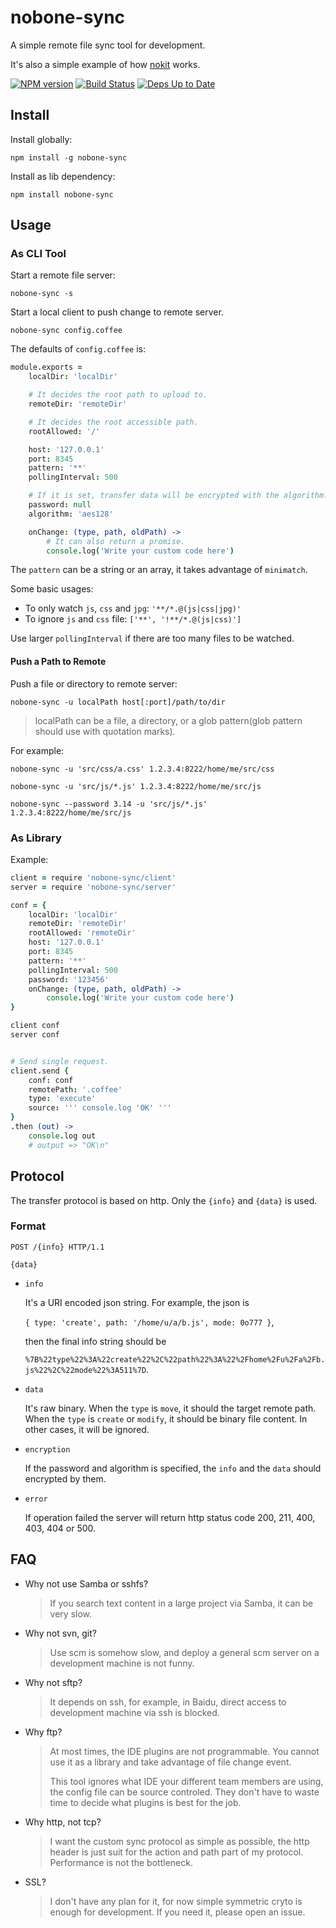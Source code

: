 # nobone-sync

A simple remote file sync tool for development.

It's also a simple example of how [nokit](https://github.com/ysmood/nokit) works.

[![NPM version](https://badge.fury.io/js/nobone-sync.svg)](http://badge.fury.io/js/nobone-sync) [![Build Status](https://travis-ci.org/ysmood/nobone-sync.svg)](https://travis-ci.org/ysmood/nobone-sync) [![Deps Up to Date](https://david-dm.org/ysmood/nobone-sync.svg?style=flat)](https://david-dm.org/ysmood/nobone-sync)

## Install

Install globally:

    npm install -g nobone-sync

Install as lib dependency:

    npm install nobone-sync

## Usage

### As CLI Tool

Start a remote file server:

    nobone-sync -s

Start a local client to push change to remote server.

    nobone-sync config.coffee

The defaults of `config.coffee` is:

```coffee
module.exports =
    localDir: 'localDir'

    # It decides the root path to upload to.
    remoteDir: 'remoteDir'

    # It decides the root accessible path.
    rootAllowed: '/'

    host: '127.0.0.1'
    port: 8345
    pattern: '**'
    pollingInterval: 500

    # If it is set, transfer data will be encrypted with the algorithm.
    password: null
    algorithm: 'aes128'

    onChange: (type, path, oldPath) ->
        # It can also return a promise.
        console.log('Write your custom code here')
```

The `pattern` can be a string or an array, it takes advantage of `minimatch`.

Some basic usages:

- To only watch `js`, `css` and `jpg`: `'**/*.@(js|css|jpg)'`
- To ignore `js` and `css` file: `['**', '!**/*.@(js|css)']`

Use larger `pollingInterval` if there are too many files to be watched.

#### Push a Path to Remote

Push a file or directory to remote server:

    nobone-sync -u localPath host[:port]/path/to/dir

> localPath can be a file, a directory, or a glob pattern(glob pattern should use with quotation marks).

For example:

    nobone-sync -u 'src/css/a.css' 1.2.3.4:8222/home/me/src/css

    nobone-sync -u 'src/js/*.js' 1.2.3.4:8222/home/me/src/js

    nobone-sync --password 3.14 -u 'src/js/*.js' 1.2.3.4:8222/home/me/src/js


### As Library

Example:

```coffee
client = require 'nobone-sync/client'
server = require 'nobone-sync/server'

conf = {
    localDir: 'localDir'
    remoteDir: 'remoteDir'
    rootAllowed: 'remoteDir'
    host: '127.0.0.1'
    port: 8345
    pattern: '**'
    pollingInterval: 500
    password: '123456'
    onChange: (type, path, oldPath) ->
        console.log('Write your custom code here')
}

client conf
server conf


# Send single request.
client.send {
    conf: conf
    remotePath: '.coffee'
    type: 'execute'
    source: ''' console.log 'OK' '''
}
.then (out) ->
    console.log out
    # output => "OK\n"
```

## Protocol

The transfer protocol is based on http.
Only the `{info}` and `{data}` is used.

### Format

```
POST /{info} HTTP/1.1

{data}
```

- `info`

  It's a URI encoded json string. For example, the json is

  `{ type: 'create', path: '/home/u/a/b.js', mode: 0o777 }`,

  then the final info string should be

  `%7B%22type%22%3A%22create%22%2C%22path%22%3A%22%2Fhome%2Fu%2Fa%2Fb.js%22%2C%22mode%22%3A511%7D`.

- `data`

  It's raw binary. When the `type` is `move`, it should the target remote path.
  When the `type` is `create` or `modify`, it should be binary file content. In other cases, it will be ignored.

- `encryption`

  If the password and algorithm is specified, the `info` and the `data` should encrypted by them.

- `error`

  If operation failed the server will return http status code 200, 211, 400, 403, 404 or 500.

## FAQ

- Why not use Samba or sshfs?

  > If you search text content in a large project via Samba, it can be very slow.

- Why not svn, git?

  > Use scm is somehow slow, and deploy a general scm server on a development machine is not funny.

- Why not sftp?

  > It depends on ssh, for example, in Baidu, direct access to development machine via ssh is blocked.

- Why ftp?

  > At most times, the IDE plugins are not programmable. You cannot use it as a library and take advantage of file change event.
  >
  > This tool ignores what IDE your different team members are using, the config file can be source controled. They don't have to waste time to decide what plugins is best for the job.

- Why http, not tcp?

  > I want the custom sync protocol as simple as possible, the http header is just suit for the action and path part of my protocol. Performance is not the bottleneck.

- SSL?

  > I don't have any plan for it, for now simple symmetric cryto is enough for development. If you need it, please open an issue.
